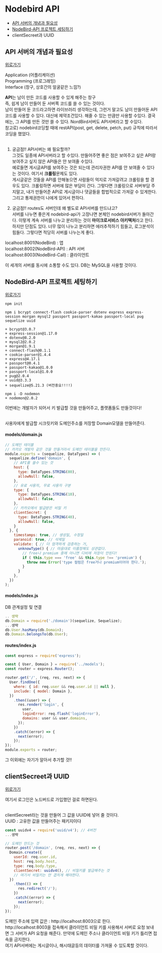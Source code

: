 # Nodebird API

+ [API 서버의 개념과 필요성](#API-서버의-개념과-필요성)
+ [NodeBird-API 프로젝트 세팅하기](#NodeBird-API-프로젝트-세팅하기)
+ clientSecreet과 UUID


## API 서버의 개념과 필요성
[위로가기](#Nodebird-API)

Application (어플리케이션) <br>
Programming (프로그래밍) <br>
Interface (창구, 상호간의 얼굴같은 느낌?) <br>

<strong>API</strong>는 남이 만든 코드를 사용할 수 있게 해주는 창구<br> 
즉, 쉽게 남이 만들어 둔 서버쪽 코드를 쓸 수 있는 것이다.<br> 
남이 만들어 둔 코드라고하면 라이브러리 생각하는데, 그런거 말고도 남이 만들어둔 API코드를 사용할 수 있다. 대신에 제약조건있다. 해줄 수 있는 만큼만 사용할 수있다.  결국에는, 그 API를 만든 것만 쓸 수 있다. NordBird서버도 API서버라고 할 수있다.<br> 
참고로) nodebird코딩할 때에 restAPI(post, get, delete, petch, put) 규칙에 따라서 코딩을 했었다. <br><br>

1. 궁금점!! API서버는 왜 필요할까? <br>
그것도 일종에 API서버라고 할 수있다. 만들어주면 좋은 점은 보여주고 싶은 API랑 보여주고 싶지 않은 API들은 안 보여줄 수있다. <br>예로들면 게시글API를 보여주는 것은 되는데 관리자권한 API를 안 보여줄 수 있다는 것이다. 여기서 <strong>크롤링</strong>문제도 있다.<br> 
게시글같은 것들을 API를 안해놓으면 사람들이 억지로 가져갈려고 크롤링을 할 경우도 있다. 크롤링하면 서버에 많은 부담이 간다. 그렇다면 크롤링으로 서버부담 주지말고, 내가 만들어준 API로 게시글이나 댓글들을 합법적으로 가져갈 수 있게한다. 그리고 통제권한이 나에게 있어서 편하다.<br>

2. 궁금점!! routes도 서버인데 왜 별도로 API서버를 만드냐고?<br>
서버를 나누면 좋은게 nodebird-api가 고장나면 본체인 nodebird서버가 돌아간다. 이렇게 계속 서버를 나누고 분리하는 것이 <strong>마이크로서비스 아키텍처</strong>라고 한다. <br>하지만 단점도 있다. 너무 많이 나누고 분리하면 에러추적하기 힘들고, 로그분석이 힘들다. 그렇다면 적당히 서버를 나누는게 좋다. 

localhost:8001(NodeBird) : 앱 <br>
localhost:8002(NodeBird-API) : API 서버 <br>
localhost:8003(NodeBird-Call) : 클라이언트 <br>

이 세개의 서버를 동시에 소통할 수도 있다. DB는 MySQL을 사용할 것이다.

## NodeBird-API 프로젝트 세팅하기
[위로가기](#Nodebird-API)

<pre><code>npm init

npm i bcrypt connect-flash cookie-parser dotenv express express-session morgan mysql2 passport passport-kakao passport-local pug sequelize uuid

+ bcrypt@3.0.7
+ express-session@1.17.0
+ dotenv@8.2.0
+ mysql2@2.0.2
+ morgan@1.9.1
+ connect-flash@0.1.1
+ cookie-parser@1.4.4
+ express@4.17.1
+ passport@0.4.1
+ passport-kakao@1.0.0
+ passport-local@1.0.0
+ pug@2.0.4
+ uuid@3.3.3
+ sequelize@5.21.3 (버전중요!!!!)

npm i -D nodemon
+ nodemon@2.0.2
</code></pre>

이번에는 개발자가 되어서 키 발급할 것을 만들어주고, 플랫폼들도 만들것이다!<br><br>

사용자에게 발급할 시크릿키와 도메인주소를 저장할 Domain모델을 만들어준다.
#### models/domain.js
```js
// 도메인 테이블
// 카카오 개발자 같은 것을 만들거라서 도메인 테이블을 만든다.
module.exports = (sequelize, DataTypes) => (
  sequelize.define('domain', {
    // API를 쓸수 있는 것
    host: {
      type: DataTypes.STRING(80),
      allowNull: false,
    },
    // 유료 사용자, 무료 사용자 구분
    type: {
      type: DataTypes.STRING(10),
      allowNull: false,
    },
    // 카카오에서 발급받은 비밀 키
    clientSecret: {
      type: DataTypes.STRING(40),
      allowNull: false,
    }
  }, {
    timestamps: true, // 생성일, 수정일
    paranoid: true, // 삭제일
    validate: { // 더 엄격하게 검증하는 거, 
      unknowType() { // 마음대로 이름정해도 상관없다.
        // free나 premium 중에 아니면 디비에 저장이 안된다!
        if ( this.type === 'free' && this.type !== 'premium') {
          throw new Error('type 컬럼은 free거나 premium이어야 한다.');
        }
      }
    },
  })
);
```

#### models/index.js

DB 관계설정 및 연결
```js
.. 생략
db.Domain = require('./domain')(sequelize, Sequelize);
...생략
db.User.hasMany(db.Domain);
db.Domain.belongsTo(db.User);
```

#### routes/index.js

```js
const express = require('express');

const { User, Domain } = require('../models');
const router = express.Router();

router.get('/', (req, res, next) => {
  User.findOne({
    where: { id: req.user && req.user.id || null },
    include: { model: Domain },
  })
    .then((user) => {
      res.render('login', {
        user,
        loginError: req.flash('loginError'),
        domains: user && user.domains,
      });
    })
    .catch((error) => {
      next(error);
    });
});
module.exports = router;
```

그 이외에는 자기가 알아서 추가할 것!!

## clientSecreet과 UUID

[위로가기](#Nodebird-API)

여기서 로그인은 노드버드로 가입했던 걸로 하면된다.<br><br>

clientSecreet라는 것을 만들어 그 값을 UUID에 넣어 줄 것이다.<br>
UUID : 고유한 값을 만들어주는 패키지이다<br>
```js 
const uuidv4 = require('uuid/v4'); // 4버전
...생략

// 도메인 만드는 것
router.post('/domain', (req, res, next) => {
  Domain.create({
    userId: req.user.id,
    host: req.body.host,
    type: req.body.type,
    clientSecret: uuidv4(), // 비밀키를 발급해주는 것
    // 여기서 비밀키는 안 겹치게 해야한다. 
  })
    .then(() => {
      res.redirect('/');
    })
    .catch((error) => {
      next(error);
    });
});
```
도메인 주소에 입력 값은 : http://localhost:8003으로 한다.<br>
http://localhost:8003을 접속해서 클라이언트 비밀 키를 사용해서 서버로 요청 보내면 그 서버가 API 요청을 해준다. 만약에 도메인 주소나 클라이언트 비밀 키가 틀리면 접속을 금지한다.<br>
여기 API서버에는 게시글이나, 해시태글등의 데이터를 가져올 수 있도록할 것이다.


